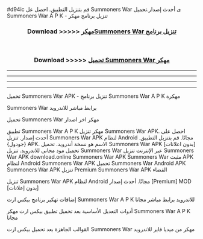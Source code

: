 #d94ic قم بتنزيل التطبيق. احصل عل Summoners War  ى أحدث إصدار.تحميل Summoners War  A P K - تنزيل برنامج مهكر



<div align="center">
<h3>Download >>>>> <a href="https://ar-sites.web.app/?ar= Summoners War ">مهكرSummoners War  تنزيل برنامج</a></h3><br>

<h3>Download >>>>> <a href="https://ar-sites.web.app/?ar= Summoners War ">تحميل Summoners War  مهكر</a></h3>
</div>


----------------------------------------------------------

----------------------------------------------------------

----------------------------------------------------------

----------------------------------------------------------


تحميل Summoners War  APK - تنزيل برنامج Summoners War  A P K مهكرة

Summoners War  برابط مباشر للاندرويد

تحميل Summoners War  مهكر اخر اصدار

تطبيق Summoners War  A P K مهكر
تنزيل Summoners War  APK. احصل على أحدث إصدار.
تنزيل Summoners War  APK لنظام Android مجانًا.
قم بتنزيل التطبيق. {جودول} APK. الاسم هو نسخة أندرويد.
تحميل Summoners War  APK [بدون اعلانات]
تحميل مود مجاني للاندرويد.
تنزيل Summoners War  عبر الإنترنت
تنزيل Summoners War  APK
download.online Summoners War  APK
Summoners War  مثبت APK لنظام Android
Summoners War  APK
تحميل Summoners War  Android APK
Summoners War  APK تنزيل Premium
Summoners War  APK الفضاء

تنزيل Summoners War  APK لنظام Android مجانًا. أحدث إصدار [Premium] MOD [بدون إعلانات]

إضافات تهكير برنامج بيكس ارت Summoners War  A P K للاندرويد برابط مباشر مجانا

أدوات التعديل الأساسية بعد تحميل تطبيق بيكس ارت مهكر Summoners War  A P K مجانا

القوالب الجاهزة بعد تحميل بيكس ارت Summoners War  مهكر من ميديا فاير للاندرويد




